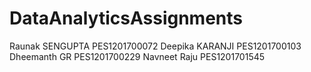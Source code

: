# DataAnalyticsAssignments
Raunak SENGUPTA PES1201700072
Deepika KARANJI PES1201700103
Dheemanth GR PES1201700229
Navneet Raju PES1201701545
